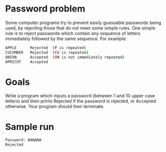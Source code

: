 # Password problem

Some computer programs try to prevent easily guessable passwords being used, by rejecting those that do not meet some simple rules. One simple rule is to reject passwords which contain any sequence of letters immediately followed by the same sequence. For example:


```sh
APPLE      Rejected  (P is repeated)
CUCUMBER   Rejected  (CU is repeated)
ONION      Accepted  (ON is not immediately repeated)
APRICOT    Accepted
```

# Goals

Write a program which inputs a password (between 1 and 10 upper case letters) and then prints Rejected if the password is rejected, or Accepted otherwise. Your program should then terminate.	


# Sample run

```sh
Password: BANANA
Rejected

```
